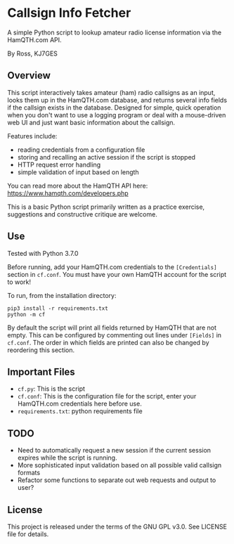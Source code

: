 # Callsign Info Fetcher
A simple Python script to lookup amateur radio license information via the HamQTH.com API.

By Ross, KJ7GES

## Overview
This script interactively takes amateur (ham) radio callsigns as an input, looks them up in the HamQTH.com database, and returns several info fields if the callsign exists in the database. Designed for simple, quick operation when you don't want to use a logging program or deal with a mouse-driven web UI and just want basic information about the callsign. 

Features include:
- reading credentials from a configuration file
- storing and recalling an active session if the script is stopped
- HTTP request error handling
- simple validation of input based on length

You can read more about the HamQTH API here: https://www.hamqth.com/developers.php

This is a basic Python script primarily written as a practice exercise, suggestions and constructive critique are welcome.

## Use
Tested with Python 3.7.0

Before running, add your HamQTH.com credentials to the `[Credentials]` section in `cf.conf`. 
You must have your own HamQTH account for the script to work!

To run, from the installation directory:
```
pip3 install -r requirements.txt
python -m cf
```

By default the script will print all fields returned by HamQTH that are not empty. This can be configured by commenting
out lines under `[Fields]` in `cf.conf`. The order in which fields are printed can also be changed by reordering this section.

## Important Files
- `cf.py`: This is the script
- `cf.conf`: This is the configuration file for the script, enter your HamQTH.com credentials here before use.
- `requirements.txt`: python requirements file

## TODO
- Need to automatically request a new session if the current session expires while the script is running.
- More sophisticated input validation based on all possible valid callsign formats
- Refactor some functions to separate out web requests and output to user?

## License
This project is released under the terms of the GNU GPL v3.0. See LICENSE file for details.
